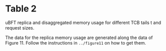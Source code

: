 # Table 2
uBFT replica and disaggregated memory usage for different TCB tails t and request sizes.

The data for the replica memory usage are generated along the data of Figure 11. Follow the instructions in `../figure11` on how to get them. 
